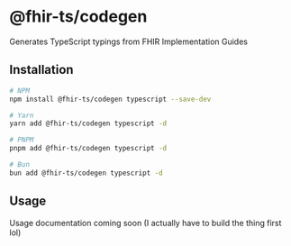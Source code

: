 # @fhir-ts/codegen

Generates TypeScript typings from FHIR Implementation Guides

## Installation

```bash
# NPM
npm install @fhir-ts/codegen typescript --save-dev

# Yarn
yarn add @fhir-ts/codegen typescript -d

# PNPM
pnpm add @fhir-ts/codegen typescript -d

# Bun
bun add @fhir-ts/codegen typescript -d
```

## Usage

Usage documentation coming soon (I actually have to build the thing first lol)
